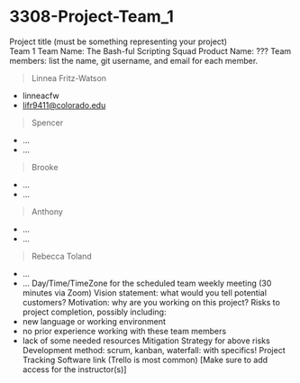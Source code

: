 # 3308-Project-Team_1
Project title (must be something representing your project) <br>
Team 1
Team Name: The Bash-ful Scripting Squad
Product Name: ???
Team members: list the name, git username, and email for each member.
> Linnea Fritz-Watson
  - linneacfw
  - lifr9411@colorado.edu
> Spencer
  - ...
  - ...
> Brooke
  - ...
  - ...
> Anthony
  - ...
  - ...
> Rebecca Toland
  - ...
  - ... 
Day/Time/TimeZone for the scheduled team weekly meeting (30 minutes via Zoom)
Vision statement: what would you tell potential customers?
Motivation: why are you working on this project?
Risks to project completion, possibly including:
  - new language or working environment
  - no prior experience working with these team members
  - lack of some needed resources
Mitigation Strategy for above risks
Development method: scrum, kanban, waterfall: with specifics!
Project Tracking Software link (Trello is most common)
[Make sure to add access for the instructor(s)]
